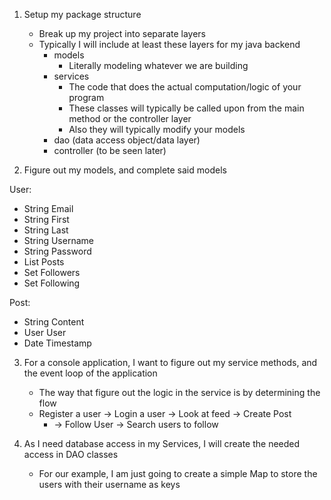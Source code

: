 1. Setup my package structure
    - Break up my project into separate layers
    - Typically I will include at least these layers for my java backend
      - models
        - Literally modeling whatever we are building
      - services
        - The code that does the actual computation/logic of your program
        - These classes will typically be called upon from the main method or the controller layer
        - Also they will typically modify your models
      - dao (data access object/data layer)
      - controller (to be seen later)

2. Figure out my models, and complete said models

User:
   - String Email
   - String First
   - String Last
   - String Username
   - String Password
   - List Posts
   - Set Followers
   - Set Following

Post:
   - String Content
   - User User
   - Date Timestamp

3. For a console application, I want to figure out my service methods, and the event loop of the application
    - The way that figure out the logic in the service is by determining the flow
    - Register a user -> Login a user -> Look at feed -> Create Post
      - -> Follow User -> Search users to follow

4. As I need database access in my Services, I will create the needed access in DAO classes
   - For our example, I am just going to create a simple Map to store the users with their username as keys